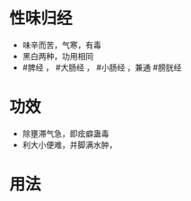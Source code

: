 # 性味归经
- 味辛而苦，气寒，有毒
- 黑白两种，功用相同
- #脾经 ， #大肠经 ， #小肠经 ，兼通 #膀胱经 
# 功效
- 除壅滞气急，即痃癖蛊毒
- 利大小便难，并脚满水肿， 
# 用法